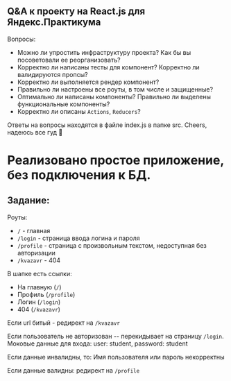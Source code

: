 ## Q&A к проекту на React.js для Яндекс.Практикума

Вопросы:

- Можно ли упростить инфраструктуру проекта? Как бы вы посоветовали ее реорганизовать?
- Корректно ли написаны тесты для компонент? Корректно ли валидируются пропсы?
- Корректно ли выполняется рендер компонент?
- Правильно ли настроены все роуты, в том числе и защищенные?
- Оптимально ли написаны компоненты? Правильно ли выделены функциональные компоненты?
- Корректно ли описаны `Actions`, `Reducers`?

Ответы на вопросы находятся в файле index.js в папке src. Cheers, надеюсь все гуд 🖤

# Реализовано простое приложение, без подключения к БД.

## Задание:
Роуты:
+ `/` - главная
+ `/login` - страница ввода логина и пароля
+ `/profile` - страница с произвольным текстом, недоступная без авторизации
+ `/kvazavr` - 404

В шапке есть ссылки:

+ На главную (`/`)
+ Профиль (`/profile`)
+ Логин (`/login`)
+ 404 (`/kvazavr`)

Если url битый - редирект на `/kvazavr`

Если пользователь не авторизован -- перекидывает на страницу `/login`.
Моковые данные для входа: user: student, password: student

Если данные инвалидны, то:
Имя пользователя или пароль некорректны

Если данные валидны: редирект на `/profile`

